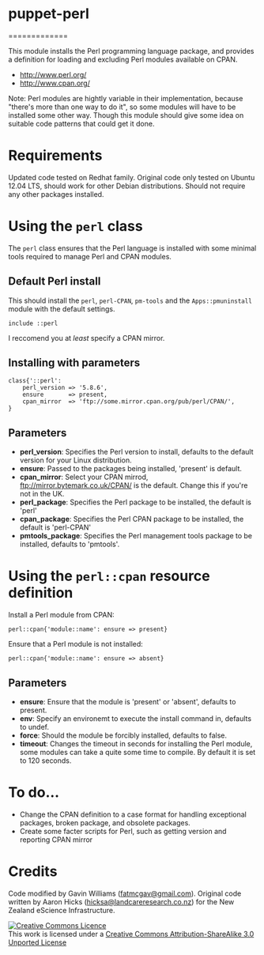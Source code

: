 # puppet-perl
=============

This module installs the Perl programming language package, and provides a definition for loading and excluding Perl modules available on CPAN.

* http://www.perl.org/
* http://www.cpan.org/

Note: Perl modules are hightly variable in their implementation, because "there's more than one way to do it", so some modules will have to be installed some other way. Though this module should give some idea on suitable code patterns that could get it done.

# Requirements

Updated code tested on Redhat family. 
Original code only tested on Ubuntu 12.04 LTS, should work for other Debian distributions. Should not require any other packages installed.


# Using the `perl` class

The `perl` class ensures that the Perl language is installed with some minimal tools required to manage Perl and CPAN modules.

## Default Perl install

This should install the `perl`, `perl-CPAN`, `pm-tools` and the `Apps::pmuninstall` module with the default settings.

    include ::perl

I reccomend you at _least_ specify a CPAN mirror.

## Installing with parameters

    class{'::perl':
    	perl_version => '5.8.6',
    	ensure		 => present,
    	cpan_mirror  => 'ftp://some.mirror.cpan.org/pub/perl/CPAN/',
    }

## Parameters

* **perl_version**: Specifies the Perl version to install, defaults to the default version for your Linux distribution.
* **ensure**:	Passed to the packages being installed, 'present' is default.
* **cpan_mirror**:	Select your CPAN mirrod, ftp://mirror.bytemark.co.uk/CPAN/ is the default. Change this if you're not in the UK.
* **perl_package**: Specifies the Perl package to be installed, the default is 'perl'
* **cpan_package**: Specifies the Perl CPAN package to be installed, the default is 'perl-CPAN'
* **pmtools_package**: Specifies the Perl management tools package to be installed, defaults to 'pmtools'.

# Using the `perl::cpan` resource definition

Install a Perl module from CPAN:

    perl::cpan{'module::name': ensure => present}

Ensure that a Perl module is not installed:

    perl::cpan{'module::name': ensure => absent}

## Parameters

* **ensure**: Ensure that the module is 'present' or 'absent', defaults to present.
* **env**: Specify an environemt to execute the install command in, defaults to undef.
* **force**: Should the module be forcibly installed, defaults to false.
* **timeout**: Changes the timeout in seconds for installing the Perl module, some modules can take a quite some time to compile. By default it is set to 120 seconds.

# To do...

* Change the CPAN definition to a case format for handling exceptional packages, broken package, and obsolete packages.
* Create some facter scripts for Perl, such as getting version and reporting CPAN mirror

# Credits

Code modified by Gavin Williams (fatmcgav@gmail.com). 
Original code written by Aaron Hicks (hicksa@landcareresearch.co.nz) for the New Zealand eScience Infrastructure.

<a rel="license" href="http://creativecommons.org/licenses/by-sa/3.0/"><img alt="Creative Commons Licence" style="border-width:0" src="http://i.creativecommons.org/l/by-sa/3.0/88x31.png" /></a><br />This work is licensed under a <a rel="license" href="http://creativecommons.org/licenses/by-sa/3.0/">Creative Commons Attribution-ShareAlike 3.0 Unported License</a>